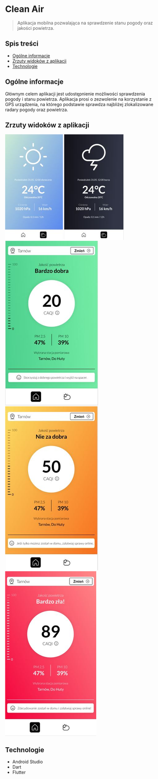 # Clean Air
> Aplikacja mobilna pozwalająca na sprawdzenie stanu pogody oraz jakości powietrza.

## Spis treści
* [Ogólne informacje](#Ogólne-informacje)
* [Zrzuty widoków z aplikacji](#Zrzuty-widoków-z-aplikacji)
* [Technologie](#Technologie)

## Ogólne informacje
Głównym celem aplikacji jest udostępnienie możliwości sprawdzenia pogody i stanu powietrza. Aplikacja prosi o zezwolenie na korzystanie z GPS urządzenia, na którego podstawie sprawdza najbliżej zlokalizowane radary pogody oraz powietrza. 

## Zrzuty widoków z aplikacji
![Example screenshot](./zdjecia/4.JPG)
![Example screenshot](./zdjecia/5.JPG) 
<br />
![Example screenshot](./zdjecia/1.JPG)
![Example screenshot](./zdjecia/2.JPG)
![Example screenshot](./zdjecia/3.JPG)


## Technologie
* Android Studio
* Dart
* Flutter
